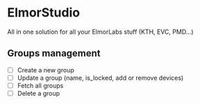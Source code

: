 # ElmorStudio
All in one solution for all your ElmorLabs stuff (KTH, EVC, PMD...)

## Groups management

- [ ] Create a new group
- [ ] Update a group (name, is_locked, add or remove devices)
- [ ] Fetch all groups
- [ ] Delete a group 
